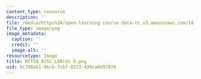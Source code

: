 ```yaml
---
content_type: resource
description: ''
file: /media/https%3A/open-learning-course-data-rc.s3.amazonaws.com/18-02sc-multivariable-calculus-fall-2010/5c398a6196cb7cb78223439ca0d97078_MIT18_02SC_L8Brds_6.png
file_type: image/png
image_metadata:
  caption: ''
  credit: ''
  image-alt: ''
resourcetype: Image
title: MIT18_02SC_L8Brds_6.png
uid: 5c398a61-96cb-7cb7-8223-439ca0d97078
---
```

